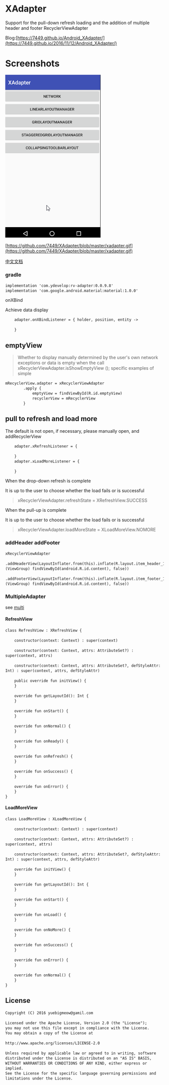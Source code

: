 # XAdapter
Support for the pull-down refresh loading and the addition of multiple header and footer RecyclerViewAdapter


Blog:[https://7449.github.io/Android_XAdapter/](https://7449.github.io/2016/11/12/Android_XAdapter/)

# Screenshots

![](https://github.com/7449/XAdapter/blob/master/xadapter.gif)

[https://github.com/7449/XAdapter/blob/master/xadapter.gif](https://github.com/7449/XAdapter/blob/master/xadapter.gif)


[中文文档](https://7449.github.io/2016/11/12/Android_XAdapter/)

### gradle

    implementation 'com.ydevelop:rv-adapter:0.0.9.8'
    implementation 'com.google.android.material:material:1.0.0'

onXBind

Achieve data display

        adapter.onXBindListener = { holder, position, entity ->
            
        }

## emptyView

>Whether to display manually determined by the user's own network exceptions or data is empty when the call xRecyclerViewAdapter.isShowEmptyView (); specific examples of simple
	
    mRecyclerView.adapter = xRecyclerViewAdapter
            .apply {
                emptyView = findViewById(R.id.emptyView)
                recyclerView = mRecyclerView
            }

## pull to refresh and load more

The default is not open, if necessary, please manually open, and addRecyclerView

        adapter.xRefreshListener = {

        }
        adapter.xLoadMoreListener = {
            
        }

When the drop-down refresh is complete

It is up to the user to choose whether the load fails or is successful

>xRecyclerViewAdapter.refreshState = XRefreshView.SUCCESS

When the pull-up is complete

It is up to the user to choose whether the load fails or is successful

>xRecyclerViewAdapter.loadMoreState = XLoadMoreView.NOMORE

### addHeader addFooter

    xRecyclerViewAdapter
     .addHeaderView(LayoutInflater.from(this).inflate(R.layout.item_header_1, (ViewGroup) findViewById(android.R.id.content), false))
     .addFooterView(LayoutInflater.from(this).inflate(R.layout.item_footer_1, (ViewGroup) findViewById(android.R.id.content), false))
		 
### MultipleAdapter

see [multi](https://github.com/7449/XAdapter/tree/master/library/src/main/java/com/xadapter/adapter/XMultiAdapter.kt)

#### RefreshView 

    class RefreshView : XRefreshView {
    
        constructor(context: Context) : super(context)
    
        constructor(context: Context, attrs: AttributeSet?) : super(context, attrs)
    
        constructor(context: Context, attrs: AttributeSet?, defStyleAttr: Int) : super(context, attrs, defStyleAttr)
    
        public override fun initView() {
        }
    
        override fun getLayoutId(): Int {
        }
    
        override fun onStart() {
        }
    
        override fun onNormal() {
        }
    
        override fun onReady() {
        }
    
        override fun onRefresh() {
        }
    
        override fun onSuccess() {
        }
    
        override fun onError() {
        }
    }

#### LoadMoreView

    class LoadMoreView : XLoadMoreView {
    
        constructor(context: Context) : super(context)
    
        constructor(context: Context, attrs: AttributeSet?) : super(context, attrs)
    
        constructor(context: Context, attrs: AttributeSet?, defStyleAttr: Int) : super(context, attrs, defStyleAttr)
    
        override fun initView() {
        }
    
        override fun getLayoutId(): Int {
        }
    
        override fun onStart() {
        }
    
        override fun onLoad() {
        }
    
        override fun onNoMore() {
        }
    
        override fun onSuccess() {
        }
    
        override fun onError() {
        }
    
        override fun onNormal() {
        }
    }


License
--
    Copyright (C) 2016 yuebigmeow@gamil.com

    Licensed under the Apache License, Version 2.0 (the "License");
    you may not use this file except in compliance with the License.
    You may obtain a copy of the License at

    http://www.apache.org/licenses/LICENSE-2.0

    Unless required by applicable law or agreed to in writing, software
    distributed under the License is distributed on an "AS IS" BASIS,
    WITHOUT WARRANTIES OR CONDITIONS OF ANY KIND, either express or implied.
    See the License for the specific language governing permissions and
    limitations under the License.

